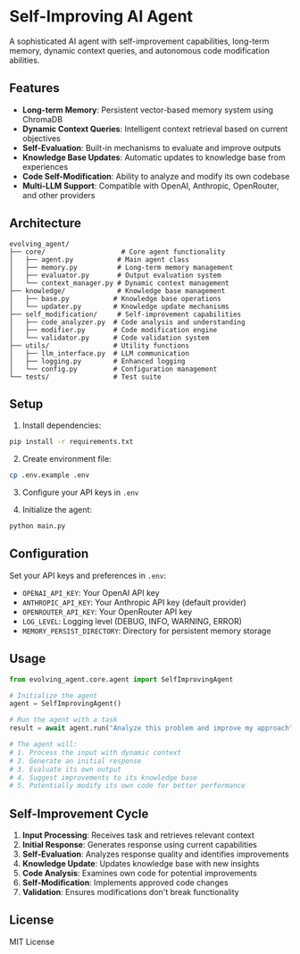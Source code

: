# Self-Improving AI Agent

A sophisticated AI agent with self-improvement capabilities, long-term memory, dynamic context queries, and autonomous code modification abilities.

## Features

- **Long-term Memory**: Persistent vector-based memory system using ChromaDB
- **Dynamic Context Queries**: Intelligent context retrieval based on current objectives
- **Self-Evaluation**: Built-in mechanisms to evaluate and improve outputs
- **Knowledge Base Updates**: Automatic updates to knowledge base from experiences
- **Code Self-Modification**: Ability to analyze and modify its own codebase
- **Multi-LLM Support**: Compatible with OpenAI, Anthropic, OpenRouter, and other providers

## Architecture

```
evolving_agent/
├── core/                   # Core agent functionality
│   ├── agent.py           # Main agent class
│   ├── memory.py          # Long-term memory management
│   ├── evaluator.py       # Output evaluation system
│   └── context_manager.py # Dynamic context management
├── knowledge/             # Knowledge base management
│   ├── base.py           # Knowledge base operations
│   └── updater.py        # Knowledge update mechanisms
├── self_modification/     # Self-improvement capabilities
│   ├── code_analyzer.py  # Code analysis and understanding
│   ├── modifier.py       # Code modification engine
│   └── validator.py      # Code validation system
├── utils/                # Utility functions
│   ├── llm_interface.py  # LLM communication
│   ├── logging.py        # Enhanced logging
│   └── config.py         # Configuration management
└── tests/                # Test suite
```

## Setup

1. Install dependencies:
```bash
pip install -r requirements.txt
```

2. Create environment file:
```bash
cp .env.example .env
```

3. Configure your API keys in `.env`

4. Initialize the agent:
```bash
python main.py
```

## Configuration

Set your API keys and preferences in `.env`:
- `OPENAI_API_KEY`: Your OpenAI API key
- `ANTHROPIC_API_KEY`: Your Anthropic API key (default provider)
- `OPENROUTER_API_KEY`: Your OpenRouter API key
- `LOG_LEVEL`: Logging level (DEBUG, INFO, WARNING, ERROR)
- `MEMORY_PERSIST_DIRECTORY`: Directory for persistent memory storage

## Usage

```python
from evolving_agent.core.agent import SelfImprovingAgent

# Initialize the agent
agent = SelfImprovingAgent()

# Run the agent with a task
result = await agent.run("Analyze this problem and improve my approach")

# The agent will:
# 1. Process the input with dynamic context
# 2. Generate an initial response
# 3. Evaluate its own output
# 4. Suggest improvements to its knowledge base
# 5. Potentially modify its own code for better performance
```

## Self-Improvement Cycle

1. **Input Processing**: Receives task and retrieves relevant context
2. **Initial Response**: Generates response using current capabilities
3. **Self-Evaluation**: Analyzes response quality and identifies improvements
4. **Knowledge Update**: Updates knowledge base with new insights
5. **Code Analysis**: Examines own code for potential improvements
6. **Self-Modification**: Implements approved code changes
7. **Validation**: Ensures modifications don't break functionality

## License

MIT License
